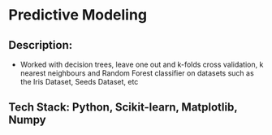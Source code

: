 # Predictive Modeling

## Description:
 - Worked with decision trees, leave one out and k-folds cross validation, k nearest neighbours and Random Forest classifier on datasets such as the Iris Dataset, Seeds Dataset, etc
 
## Tech Stack: Python, Scikit-learn, Matplotlib, Numpy
